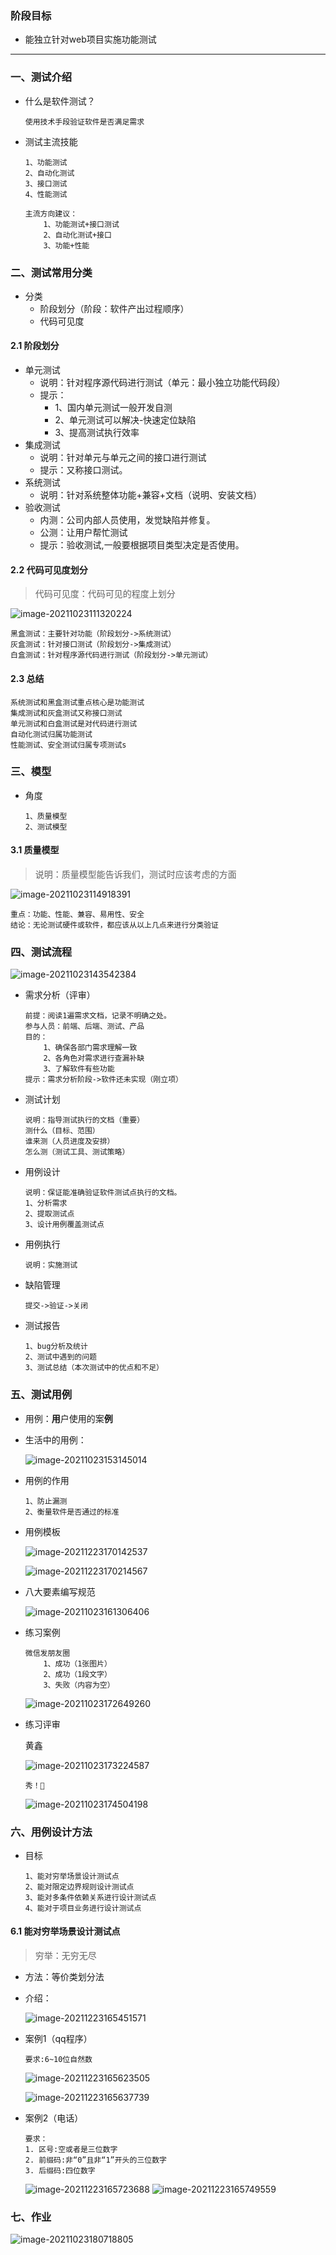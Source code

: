 ### 阶段目标

- 能独立针对web项目实施功能测试

---

### 一、测试介绍

- 什么是软件测试？
  
  ```
  使用技术手段验证软件是否满足需求
  ```

- 测试主流技能
  
  ```
  1、功能测试
  2、自动化测试
  3、接口测试
  4、性能测试
  
  主流方向建议：
      1、功能测试+接口测试 
      2、自动化测试+接口
      3、功能+性能
  ```

### 二、测试常用分类

- 分类
  - 阶段划分（阶段：软件产出过程顺序）
  - 代码可见度

#### 2.1 阶段划分

- 单元测试
  - 说明：针对程序源代码进行测试（单元：最小独立功能代码段）
  - 提示：
    - 1、国内单元测试一般开发自测
    - 2、单元测试可以解决-快速定位缺陷
    - 3、提高测试执行效率
- 集成测试
  - 说明：针对单元与单元之间的接口进行测试
  - 提示：又称接口测试。
- 系统测试
  - 说明：针对系统整体功能+兼容+文档（说明、安装文档）
- 验收测试
  - 内测：公司内部人员使用，发觉缺陷并修复。
  - 公测：让用户帮忙测试
  - 提示：验收测试,一般要根据项目类型决定是否使用。

#### 2.2 代码可见度划分

> 代码可见度：代码可见的程度上划分

![image-20211023111320224](img/image-20211023111320224.png)

```
黑盒测试：主要针对功能（阶段划分->系统测试）
灰盒测试：针对接口测试（阶段划分->集成测试）
白盒测试：针对程序源代码进行测试（阶段划分->单元测试）
```

#### 2.3 总结

```
系统测试和黑盒测试重点核心是功能测试
集成测试和灰盒测试又称接口测试 
单元测试和白盒测试是对代码进行测试
自动化测试归属功能测试
性能测试、安全测试归属专项测试s
```

### 三、模型

- 角度
  
  ```
  1、质量模型
  2、测试模型
  ```

#### 3.1 质量模型

> 说明：质量模型能告诉我们，测试时应该考虑的方面

![image-20211023114918391](img/image-20211023114918391.png)

```
重点：功能、性能、兼容、易用性、安全
结论：无论测试硬件或软件，都应该从以上几点来进行分类验证
```

### 四、测试流程

![image-20211023143542384](img/image-20211023143542384.png)

- 需求分析（评审）
  
  ```
  前提：阅读1遍需求文档，记录不明确之处。
  参与人员：前端、后端、测试、产品
  目的：
      1、确保各部门需求理解一致
      2、各角色对需求进行查漏补缺
      3、了解软件有些功能
  提示：需求分析阶段->软件还未实现（刚立项）
  ```

- 测试计划
  
  ```
  说明：指导测试执行的文档（重要）
  测什么（目标、范围）
  谁来测（人员进度及安排）
  怎么测（测试工具、测试策略）
  ```

- 用例设计
  
  ```
  说明：保证能准确验证软件测试点执行的文档。
  1、分析需求
  2、提取测试点
  3、设计用例覆盖测试点
  ```

- 用例执行
  
  ```
  说明：实施测试
  ```

- 缺陷管理
  
  ```
  提交->验证->关闭
  ```

- 测试报告
  
  ```
  1、bug分析及统计
  2、测试中遇到的问题
  3、测试总结（本次测试中的优点和不足）
  ```

### 五、测试用例

- 用例：**用**户使用的案**例**

- 生活中的用例：
  
  ![image-20211023153145014](img/image-20211023153145014.png)

- 用例的作用
  
  ```
  1、防止漏测
  2、衡量软件是否通过的标准
  ```

- 用例模板
  
  ![image-20211223170142537](img/image-20211223170142537.png)
  
  ![image-20211223170214567](img/image-20211223170214567.png)

- 八大要素编写规范
  
  ![image-20211023161306406](img/image-20211023161306406.png)

- 练习案例
  
  ```
  微信发朋友圈
      1、成功（1张图片） 
      2、成功（1段文字） 
      3、失败（内容为空）
  ```
  
  ![image-20211023172649260](img/image-20211023172649260.png)

- 练习评审
  
  黄鑫
  
  ![image-20211023173224587](img/image-20211023173224587.png)
  
  ```
  秀！🌹
  ```
  
  ![image-20211023174504198](img/image-20211023174504198.png)

### 六、用例设计方法

- 目标
  
  ```
  1、能对穷举场景设计测试点
  2、能对限定边界规则设计测试点
  3、能对多条件依赖关系进行设计测试点
  4、能对于项目业务进行设计测试点
  ```

#### 6.1 能对穷举场景设计测试点

> 穷举：无穷无尽

- 方法：等价类划分法

- 介绍：
  
  ![image-20211223165451571](img/image-20211223165451571.png)

- 案例1（qq程序）
  
  ```
  要求:6~10位自然数
  ```
  
  ![image-20211223165623505](img/image-20211223165623505.png)
  
  ![image-20211223165637739](img/image-20211223165637739.png)

- 案例2（电话）
  
  ```
  要求：
  1. 区号:空或者是三位数字
  2. 前缀码:非“0”且非“1”开头的三位数字
  3. 后缀码:四位数字
  ```
  
  ![image-20211223165723688](img/image-20211223165723688.png)     ![image-20211223165749559](img/image-20211223165749559.png)

### 七、作业

![image-20211023180718805](img/image-20211023180718805.png)